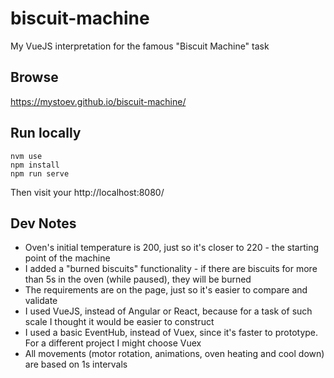 # biscuit-machine
My VueJS interpretation for the famous "Biscuit Machine" task

## Browse
https://mystoev.github.io/biscuit-machine/

## Run locally
```
nvm use
npm install
npm run serve
```
Then visit your http://localhost:8080/

## Dev Notes
 - Oven's initial temperature is 200, just so it's closer to 220 - the starting point of the machine
 - I added a "burned biscuits" functionality - if there are biscuits for more than 5s in the oven (while paused), they will be burned
 - The requirements are on the page, just so it's easier to compare and validate
 - I used VueJS, instead of Angular or React, because for a task of such scale I thought it would be easier to construct
 - I used a basic EventHub, instead of Vuex, since it's faster to prototype. For a different project I might choose Vuex
 - All movements (motor rotation, animations, oven heating and cool down) are based on 1s intervals